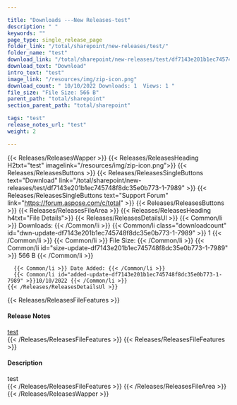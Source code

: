 ```yaml
---

title: "Downloads ---New Releases-test"
description: " "
keywords: ""
page_type: single_release_page
folder_link: "/total/sharepoint/new-releases/test/"
folder_name: "test"
download_link: "/total/sharepoint/new-releases/test/df7143e201b1ec745748f8dc35e0b773-1-7989"
download_text: "Download"
intro_text: "test"
image_link: "/resources/img/zip-icon.png"
download_count: " 10/10/2022 Downloads: 1  Views: 1 "
file_size: "File Size: 566 B"
parent_path: "total/sharepoint"
section_parent_path: "total/sharepoint"

tags: "test"
release_notes_url: "test"
weight: 2

---
```


{{< Releases/ReleasesWapper >}}
  {{< Releases/ReleasesHeading H2txt="test" imagelink="/resources/img/zip-icon.png">}}
  {{< Releases/ReleasesButtons >}}
    {{< Releases/ReleasesSingleButtons text="Download" link="/total/sharepoint/new-releases/test/df7143e201b1ec745748f8dc35e0b773-1-7989" >}}
    {{< Releases/ReleasesSingleButtons text="Support Forum" link="https://forum.aspose.com/c/total" >}}
  {{< Releases/ReleasesButtons >}}
  {{< Releases/ReleasesFileArea >}}
    {{< Releases/ReleasesHeading h4txt="File Details">}}
    {{< Releases/ReleasesDetailsUl >}}
      {{< Common/li >}} Downloads: {{< /Common/li >}}
      {{< Common/li class="downloadcount" id="dwn-update-df7143e201b1ec745748f8dc35e0b773-1-7989" >}} 1 {{< /Common/li >}}
      {{< Common/li >}} File Size: {{< /Common/li >}}
      {{< Common/li id="size-update-df7143e201b1ec745748f8dc35e0b773-1-7989" >}} 566 B {{< /Common/li >}}

      {{< Common/li >}} Date Added: {{< /Common/li >}}
      {{< Common/li id="added-update-df7143e201b1ec745748f8dc35e0b773-1-7989" >}}10/10/2022 {{< /Common/li >}}
    {{< /Releases/ReleasesDetailsUl >}}

  {{< Releases/ReleasesFileFeatures >}}
      <h4>Release Notes</h4><div><a href='test'>test</a></div>
  {{< /Releases/ReleasesFileFeatures >}}
  {{< Releases/ReleasesFileFeatures >}}
      <h4>Description</h4><div class="HTMLDescription">test</div>
  {{< /Releases/ReleasesFileFeatures >}}
 {{< /Releases/ReleasesFileArea >}}
{{< /Releases/ReleasesWapper >}}


